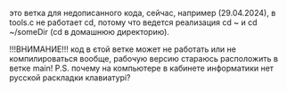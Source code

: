 это ветка для недописанного кода, сейчас, например (29.04.2024), в tools.c не работает cd, потому что ведется реализация cd ~ и cd ~/someDir (cd в домашнюю директорию).

!!!ВНИМАНИЕ!!!
код в єтой ветке может не работать или не компилироваться вообще, рабочую версию стараюсь расположить в ветке main!
P.S. почему на компьютере в кабинете информатики нет русской раскладки клавиатурі?
